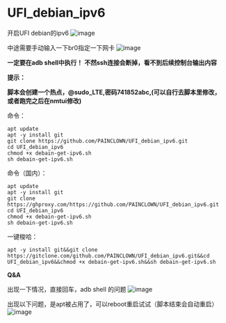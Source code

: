 # UFI_debian_ipv6
开启UFI debian的ipv6
![image](https://user-images.githubusercontent.com/29433774/236867501-58f5799f-5077-48d9-a537-74f547afdc95.png)

中途需要手动输入一下br0指定一下网卡 
![image](https://user-images.githubusercontent.com/29433774/236862281-c60bf2c7-634f-45fd-a6ff-6608fc260c12.png)


**一定要在adb shell中执行！**
**不然ssh连接会断掉，看不到后续控制台输出内容**


**提示：**


**脚本会创建一个热点，@sudo_LTE,密码741852abc,(可以自行去脚本里修改，或者跑完之后在nmtui修改)**



命令：

```
apt update
apt -y install git 
git clone https://github.com/PAINCLOWN/UFI_debian_ipv6.git 
cd UFI_debian_ipv6 
chmod +x debain-get-ipv6.sh 
sh debain-get-ipv6.sh
```

命令（国内）：

```
apt update
apt -y install git 
git clone https://ghproxy.com/https://github.com/PAINCLOWN/UFI_debian_ipv6.git 
cd UFI_debian_ipv6 
chmod +x debain-get-ipv6.sh 
sh debain-get-ipv6.sh
```


一键梭哈：

```
apt -y install git&&git clone https://gitclone.com/github.com/PAINCLOWN/UFI_debian_ipv6.git&&cd UFI_debian_ipv6&&chmod +x debain-get-ipv6.sh&&sh debain-get-ipv6.sh
```


 **Q&A**
 
 
出现一下情况，直接回车，adb shell 的问题
![image](https://user-images.githubusercontent.com/29433774/236858403-082a77be-9532-4dbd-ba1e-65fc564f5580.png)




出现以下问题，是apt被占用了，可以reboot重启试试（脚本结束会自动重启）
![image](https://user-images.githubusercontent.com/29433774/236858855-8dc60081-026a-499c-b5a9-5d69adec24a7.png)
